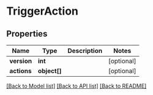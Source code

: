 # TriggerAction

## Properties
Name | Type | Description | Notes
------------ | ------------- | ------------- | -------------
**version** | **int** |  | [optional] 
**actions** | **object[]** |  | [optional] 

[[Back to Model list]](../README.md#documentation-for-models) [[Back to API list]](../README.md#documentation-for-api-endpoints) [[Back to README]](../README.md)


